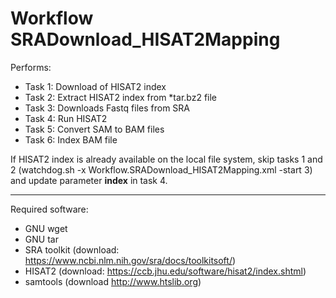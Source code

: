 Workflow SRADownload_HISAT2Mapping
==================================

Performs:
* Task 1: Download of HISAT2 index
* Task 2: Extract HISAT2 index from *tar.bz2 file
* Task 3: Downloads Fastq files from SRA
* Task 4: Run HISAT2
* Task 5: Convert SAM to BAM files
* Task 6: Index BAM file

If HISAT2 index is already available on the local file system, skip tasks 1 and 2 (watchdog.sh -x Workflow.SRADownload_HISAT2Mapping.xml -start 3) and update parameter **index** in task 4.

---

Required software:
* GNU wget 
* GNU tar 
* SRA toolkit (download: https://www.ncbi.nlm.nih.gov/sra/docs/toolkitsoft/)
* HISAT2 (download: https://ccb.jhu.edu/software/hisat2/index.shtml)
* samtools (download http://www.htslib.org)
